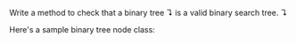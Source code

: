 Write a method to check that a binary tree ↴ is a valid binary search tree. ↴

Here's a sample binary tree node class: